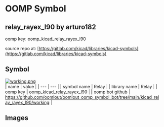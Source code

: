 # OOMP Symbol  
## relay_rayex_l90  by arturo182  
  
oomp key: oomp_kicad_relay_rayex_l90  
  
source repo at: [https://gitlab.com/kicad/libraries/kicad-symbols](https://gitlab.com/kicad/libraries/kicad-symbols)  
## Symbol  
  
[![working.png](working_600.png)](working.png)  
| name | value | 
| --- | --- | 
| symbol name | Relay | 
| library name | Relay | 
| oomp key | oomp_kicad_relay_rayex_l90 | 
| oomp bot github | https://github.com/oomlout/oomlout_oomp_symbol_bot/tree/main/kicad_relay_rayex_l90/working | 
## Images  
